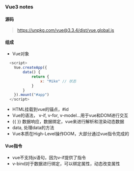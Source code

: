 ### Vue3 notes

#### 源码
> https://unpkg.com/vue@3.3.4/dist/vue.global.js

#### 组成
- Vue对象
```javascript
  <script> 
    Vue.createApp({
        data() {
            return {
                x: "Mike" // 状态
            }
        }
    }).mount("#app")
  </script>
```
- HTML挂载到vue的锚点，#id
- Vue的语法， v-if, v-for, v-model...用于vue和DOM进行交互
- {{ }} 数据响应，数据绑定，vue来进行解析和渲染动态数据
- data, 处理data的方法
- Vue本质在High-Level操作DOM，大部分通过vue指令完成的

#### Vue指令
- vue不支持js语句，因为v-if提供了指令
- v-bind对于数据进行绑定，可以绑定属性，动态改变属性